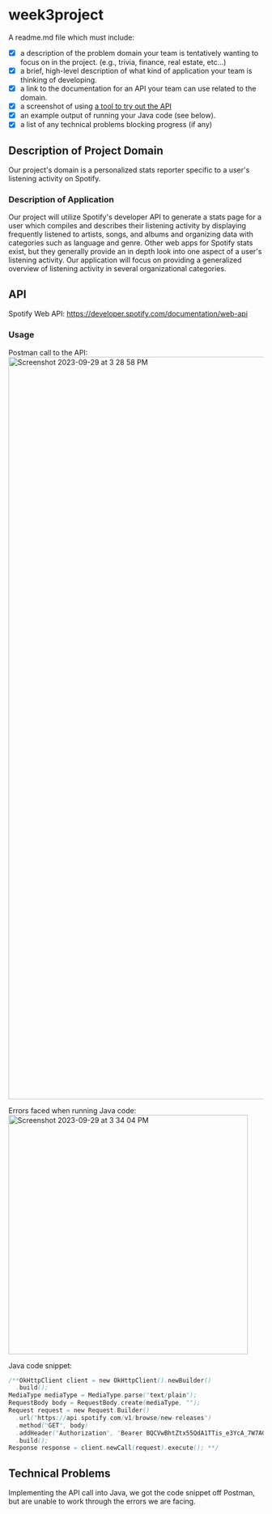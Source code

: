 # week3project
A readme.md file which must include:
- [X] a description of the problem domain your team is tentatively wanting to focus on in the project. (e.g., trivia, finance, real estate, etc…)
- [X] a brief, high-level description of what kind of application your team is thinking of developing.
- [X] a link to the documentation for an API your team can use related to the domain.
- [X] a screenshot of using <a href="https://hoppscotch.io/" target="_blank">a tool to try out the API</a>
- [X] an example output of running your Java code (see below).
- [X] a list of any technical problems blocking progress (if any)

## Description of Project Domain
Our project's domain is a personalized stats reporter specific to a user's listening activity on Spotify.

### Description of Application
Our project will utilize Spotify's developer API to generate a stats page for a user which compiles and describes their listening activity by displaying frequently listened to artists, songs, and albums and organizing data with categories such as language and genre. Other web apps for Spotify stats exist, but they generally provide an in depth look into one aspect of a user's listening activity. Our application will focus on providing a generalized overview of listening activity in several organizational categories.

## API

Spotify Web API: https://developer.spotify.com/documentation/web-api

### Usage
Postman call to the API:
<img width="1467" alt="Screenshot 2023-09-29 at 3 28 58 PM" src="https://github.com/lunazay/week3design/assets/144556477/bfc4d313-7f74-4338-9078-66523527d16f">

Errors faced when running Java code:
<img width="473" alt="Screenshot 2023-09-29 at 3 34 04 PM" src="https://github.com/lunazay/week3design/assets/144556477/3dfa3d57-7a4e-439e-bbba-78a99138dd72">

Java code snippet:
```java
/**OkHttpClient client = new OkHttpClient().newBuilder()
  .build();
MediaType mediaType = MediaType.parse("text/plain");
RequestBody body = RequestBody.create(mediaType, "");
Request request = new Request.Builder()
  .url("https://api.spotify.com/v1/browse/new-releases")
  .method("GET", body)
  .addHeader("Authorization", "Bearer BQCVwBhtZtx55QdA1TTis_e3YcA_7W7AGT1i10nK-okb-jlts2Em3p11aQpRTWV83XF9CQHUOcy_-jJ8nEFIVe5vrFll3M9t6kqOQwyh3i6NfVJe9b6-7Q4WuSDFfIUrXiNNrwfDYJjkwR6_irP6S15twTLiw0cfSc9-RiV5uBExv1NdtlFfIo9jfob2S1u2Bs_s3SNmpId0PwHBP0Mxv6UXQvjOw9NbCwjmYf2uH5R20SQ2C2BRm5MglMGJQ4fN9c6pQ8UxrpkaYA")
  .build();
Response response = client.newCall(request).execute(); **/
```

## Technical Problems
Implementing the API call into Java, we got the code snippet off Postman, but are unable to work through the errors we are facing. 


